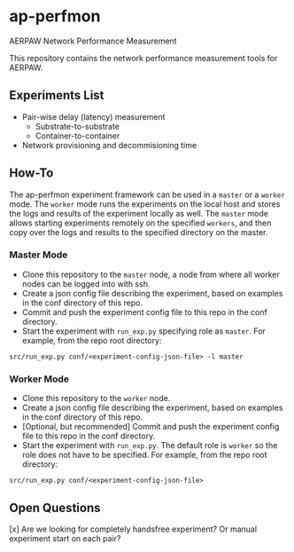 # ap-perfmon
AERPAW Network Performance Measurement

This repository contains the network performance measurement tools for AERPAW.

## Experiments List
- Pair-wise delay (latency) measurement
  - Substrate-to-substrate
  - Container-to-container
- Network provisioning and decommisioning time

## How-To
The ap-perfmon experiment framework can be used in a `master` or a `worker` mode. The `worker` mode runs the experiments on the local host and stores the logs and results of the experiment locally as well. The `master` mode allows starting experiments remotely on the specified `workers`, and then copy over the logs and results to the specified directory on the master.

### Master Mode
- Clone this repository to the `master` node, a node from where all worker nodes can be logged into with ssh.
- Create a json config file describing the experiment, based on examples in the conf directory of this repo.
- Commit and push the experiment config file to this repo in the conf directory.
- Start the experiment with `run_exp.py` specifying role as `master`. For example, from the repo root directory:
``` shell
src/run_exp.py conf/<experiment-config-json-file> -l master
```


### Worker Mode
- Clone this repository to the `worker` node.
- Create a json config file describing the experiment, based on examples in the conf directory of this repo.
- [Optional, but recommended] Commit and push the experiment config file to this repo in the conf directory.
- Start the experiment with `run_exp.py`. The default role is `worker` so the role does not have to be specified. For example, from the repo root directory:
``` shell
src/run_exp.py conf/<experiment-config-json-file>
```

## Open Questions
[x] Are we looking for completely handsfree experiment? Or manual experiment start on each pair?
